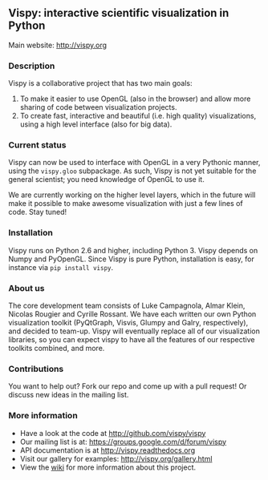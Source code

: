 ## Vispy: interactive scientific visualization in Python

Main website: http://vispy.org


### Description

Vispy is a collaborative project that has two main goals: 
1) To make it easier to use OpenGL (also in the browser) 
and allow more sharing of code between visualization projects. 
2) To create fast, interactive and beautiful (i.e. high quality) 
visualizations, using a high level interface (also for big data).


### Current status

Vispy can now be used to interface with OpenGL in a very Pythonic manner, 
using the ``vispy.gloo`` subpackage. As such, Vispy is not yet suitable
for the general scientist; you need knowledge of OpenGL to use it.

We are currently working on the higher level layers, which in the future
will make it possible to make awesome visualization with just a few lines
of code. Stay tuned!


### Installation

Vispy runs on Python 2.6 and higher, including Python 3. Vispy depends on Numpy and PyOpenGL.
Since Vispy is pure Python, installation is easy, for instance via `pip install vispy`. 


### About us

The core development team consists of Luke Campagnola, Almar Klein, 
Nicolas Rougier and Cyrille Rossant. We have each written our own 
Python visualization toolkit (PyQtGraph, Visvis, Glumpy and Galry, 
respectively), and decided to team-up.
Vispy will eventually replace all of our visualization libraries, so 
you can expect vispy to have all the features of our respective 
toolkits combined, and more.


### Contributions

You want to help out? Fork our repo and come up with a pull request! Or discuss new ideas in the mailing list.


### More information

  * Have a look at the code at http://github.com/vispy/vispy
  * Our mailing list is at: https://groups.google.com/d/forum/vispy
  * API documentation is at http://vispy.readthedocs.org
  * Visit our gallery for examples: http://vispy.org/gallery.html
  * View the [wiki](http://github.com/vispy/vispy/wiki) for more information about this project.

